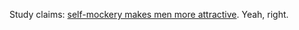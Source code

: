 <p>Study claims: <a href="http://blogs.nzherald.co.nz/blog/spy-rachel-glucina/2008/7/29/survival-funniest/?c_id=1502179">self-mockery makes men more attractive</a>. Yeah, right.</p>
